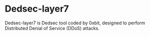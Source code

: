 # Dedsec-layer7
Dedsec-layer7 is Dedsec tool coded by 0xbit, designed to perform Distributed Denial of Service (DDoS) attacks.
